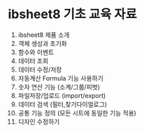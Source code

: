 # ibsheet8 기초 교육 자료
1. ibsheet8 제품 소개
2. 객체 생성과 초기화
3. 함수와 이벤트
4. 데이터 조회
5. 데이터 수정/저장
6. 자동계산 Formula 기능 사용하기
7. 숫자 연산 기능 (소계/그룹/피벗)
8. 파일저장/업로드 (import/export)
9. 데이터 검색 (필터,찾기다이얼로그)
10. 공통 기능 정의 (모든 시트에 동일한 기능 적용)
11. 디자인 수정하기